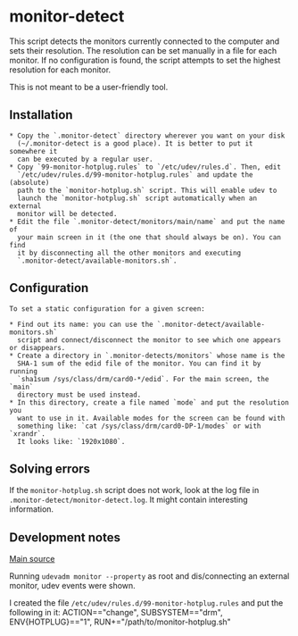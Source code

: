 monitor-detect
==============

This script detects the monitors currently connected to the computer and sets
their resolution. The resolution can be set manually in a file for each
monitor. If no configuration is found, the script attempts to set the highest
resolution for each monitor.

This is not meant to be a user-friendly tool.

Installation
------------

    * Copy the `.monitor-detect` directory wherever you want on your disk
      (~/.monitor-detect is a good place). It is better to put it somewhere it
      can be executed by a regular user.
    * Copy `99-monitor-hotplug.rules` to `/etc/udev/rules.d`. Then, edit
      `/etc/udev/rules.d/99-monitor-hotplug.rules` and update the (absolute)
      path to the `monitor-hotplug.sh` script. This will enable udev to 
      launch the `monitor-hotplug.sh` script automatically when an external
      monitor will be detected.
    * Edit the file `.monitor-detect/monitors/main/name` and put the name of
      your main screen in it (the one that should always be on). You can find
      it by disconnecting all the other monitors and executing
      `.monitor-detect/available-monitors.sh`.

Configuration
-------------

    To set a static configuration for a given screen:

    * Find out its name: you can use the `.monitor-detect/available-monitors.sh` 
      script and connect/disconnect the monitor to see which one appears or disappears.
    * Create a directory in `.monitor-detects/monitors` whose name is the
      SHA-1 sum of the edid file of the monitor. You can find it by running
      `sha1sum /sys/class/drm/card0-*/edid`. For the main screen, the `main`
      directory must be used instead.
    * In this directory, create a file named `mode` and put the resolution you
      want to use in it. Available modes for the screen can be found with
      something like: `cat /sys/class/drm/card0-DP-1/modes` or with `xrandr`.
      It looks like: `1920x1080`.

Solving errors
--------------

If the `monitor-hotplug.sh` script does not work, look at the log file in
`.monitor-detect/monitor-detect.log`. It might contain interesting
information.

Development notes
-----------------

[Main source](http://stackoverflow.com/questions/5469828/how-to-create-a-callback-for-monitor-plugged-on-an-intel-graphics)

Running `udevadm monitor --property` as root and dis/connecting an external
monitor, udev events were shown.

I created the file `/etc/udev/rules.d/99-monitor-hotplug.rules` and put the
following in it:
    ACTION=="change", SUBSYSTEM=="drm", ENV{HOTPLUG}=="1", RUN+="/path/to/monitor-hotplug.sh"
